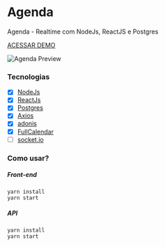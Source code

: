 # Agenda

Agenda - Realtime com NodeJs, ReactJS e Postgres

[ACESSAR DEMO](https://agenda.ogabrielaraujo.com.br)

![Agenda Preview](https://i.imgur.com/jG6XMZK.gif)

### Tecnologias

- [x] [NodeJs](https://nodejs.org/en/)
- [x] [ReactJs](https://pt-br.reactjs.org/)
- [x] [Postgres](https://github.com/postgres/postgres)
- [x] [Axios](https://github.com/axios/axios)
- [x] [adonis](https://adonisjs.com/)
- [x] [FullCalendar](https://github.com/fullcalendar/fullcalendar)
- [ ] [socket.io](https://github.com/socketio/socket.io)

### Como usar?

##### Front-end

```
yarn install
yarn start
```

##### API

```
yarn install
yarn start
```
